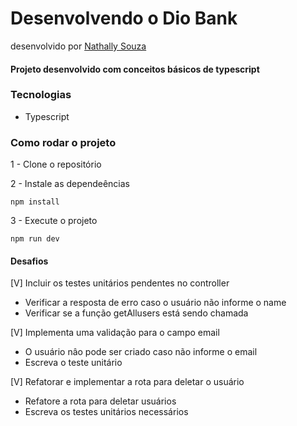 # Desenvolvendo o Dio Bank
desenvolvido por [Nathally Souza](https://github.com/nathyts)

#### Projeto desenvolvido com conceitos básicos de typescript

### Tecnologias
- Typescript

### Como rodar o projeto

1 - Clone o repositório

2 - Instale as dependeências
    
    npm install

3 - Execute o projeto

    npm run dev

#### Desafios
[V] Incluir os testes unitários pendentes no controller
  - Verificar a resposta de erro caso o usuário não informe o name
  - Verificar se a função getAllusers está sendo chamada

[V] Implementa uma validação para o campo email
  - O usuário nâo pode ser criado caso não informe o email
  - Escreva o teste unitário

[V] Refatorar e implementar a rota para deletar o usuário
  - Refatore a rota para deletar usuários
  - Escreva os testes unitários necessários
